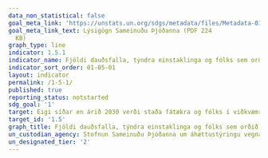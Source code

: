 ```yaml
---
data_non_statistical: false
goal_meta_link: 'https://unstats.un.org/sdgs/metadata/files/Metadata-01-05-01.pdf '
goal_meta_link_text: Lýsigögn Sameinuðu Þjóðanna (PDF 224
  KB)
graph_type: line
indicator: 1.5.1
indicator_name: Fjöldi dauðsfalla, týndra einstaklinga og fólks sem orðið hefur fyrir beinum áhrifum af völdum hamfara á hverja 100.000 íbúa.
indicator_sort_order: 01-05-01
layout: indicator
permalink: /1-5-1/
published: true
reporting_status: notstarted
sdg_goal: '1'
target: Eigi síðar en árið 2030 verði staða fátækra og fólks í viðkvæmri stöðu styrkt með fyrirbyggjandi aðgerðum til að bregðast við alvarlegum atburðum af völdum loftslagsbreytinga, efnahagslegra eða félagslegra áfalla, umhverfisskaða eða hamfara.
target_id: '1.5'
graph_title: Fjöldi dauðsfalla, týndra einstaklinga og fólks sem orðið hefur fyrir beinum áhrifum af völdum hamfara á hverja 100.000 íbúa.
un_custodian_agency: Stofnun Sameinuðu Þjóðanna um áhættustýringu vegna náttúruhamfara (UNISDR)
un_designated_tier: '2'
---
```

